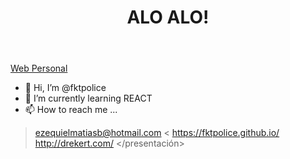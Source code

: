 <div>
<header><h1>ALO ALO!</h1></header>
 
 <nav> <a href="http://drekert.com">Web Personal</a>
<presentación>

 
 - 👋 Hi, I’m @fktpolice
- 🌱 I’m currently learning REACT
- 📫 How to reach me ...
 > ezequielmatiasb@hotmail.com
 < https://fktpolice.github.io/
 > http://drekert.com/
</presentación>

</div
